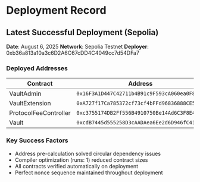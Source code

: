 # Deployment Record

## Latest Successful Deployment (Sepolia)

**Date**: August 6, 2025
**Network**: Sepolia Testnet
**Deployer**: 0xb36a813a10a3c6D2A6C67cDD4C4049cc7d54DFa7

### Deployed Addresses

| Contract | Address | Etherscan |
|----------|---------|-----------|
| VaultAdmin | `0x16F3A1D447C42711b4B91c9F593cA060ea0F8a64` | [View](https://sepolia.etherscan.io/address/0x16F3A1D447C42711b4B91c9F593cA060ea0F8a64) |
| VaultExtension | `0xA727f17Ca785372cf73cf4bFFd96836888CE5542` | [View](https://sepolia.etherscan.io/address/0xA727f17Ca785372cf73cf4bFFd96836888CE5542) |
| ProtocolFeeController | `0xc3755174DB2Ff556B4910750Be14Ad6C3F8E40fb` | [View](https://sepolia.etherscan.io/address/0xc3755174DB2Ff556B4910750Be14Ad6C3F8E40fb) |
| Vault | `0xcdB7445d555258D3cAADAea6Ee2d6D946fC41F0e` | [View](https://sepolia.etherscan.io/address/0xcdB7445d555258D3cAADAea6Ee2d6D946fC41F0e) |

### Key Success Factors

- Address pre-calculation solved circular dependency issues
- Compiler optimization (runs: 1) reduced contract sizes
- All contracts verified automatically on deployment
- Perfect nonce sequence maintained throughout deployment
